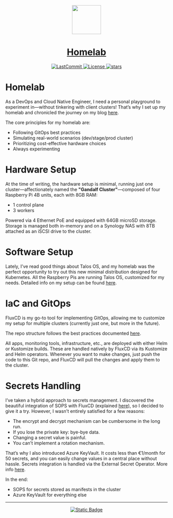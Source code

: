  <p align="center">
  <a href="https://alfonsofortunato.com">
    <picture>
      <source media="(prefers-color-scheme: dark)" srcset="https://alfonsofortunato.com/img/logo.png">
      <img src="https://alfonsofortunato.com/img/logo.png" height="90">
    </picture>
    <h1 align="center">Homelab</h1>
  </a>
</p>

<p align="center">
  <a href="https://github.com/MovieMaker93/homelab-k8s/commit">
    <img alt="LastCommit" src="https://img.shields.io/github/last-commit/MovieMaker93/homelab-k8s/main?style=for-the-badge&logo=github&color=%237dcfff">
  </a>
  <!-- <a href="https://github.com/MovieMaker93/homelab-k8s/actions/workflows/"> -->
  <!-- </a> -->
  <a href="https://github.com/MovieMaker93/homelab-k8s/blob/main/LICENSE">
    <img alt="License" src="https://img.shields.io/github/license/MovieMaker93/homelab-k8s?style=for-the-badge&logo=github&color=%239ece6a">
  </a>
  <a href="https://github.com/MovieMaker93/homelab-k8s/stars">
    <img alt="stars" src="https://img.shields.io/github/stars/MovieMaker93/homelab-k8s?style=for-the-badge&logo=github&color=%23f7768e">
  </a>
</p>

# Homelab

As a DevOps and Cloud Native Engineer, I need a personal playground to experiment in—without tinkering with client clusters! That’s why I set up my homelab and chronicled the journey on my blog [here](https://alfonsofortunato.com/posts/homelab/).

The core principles for my homelab are:

- Following GitOps best practices
- Simulating real-world scenarios (dev/stage/prod cluster)
- Prioritizing cost-effective hardware choices
- Always experimenting

# Hardware Setup

At the time of writing, the hardware setup is minimal, running just one cluster—affectionately named the **"Gandalf Cluster"**—composed of four Raspberry Pi 4B units, each with 8GB RAM:

- 1 control plane
- 3 workers

Powered via 4 Ethernet PoE and equipped with 64GB microSD storage.
Storage is managed both in-memory and on a Synology NAS with 8TB attached as an iSCSI drive to the cluster.

# Software Setup

Lately, I’ve read good things about Talos OS, and my homelab was the perfect opportunity to try out this new minimal distribution designed for Kubernetes.
All the Raspberry Pis are running Talos OS, customized for my needs. Detailed info on my setup can be found [here](https://alfonsofortunato.com/posts/homelab-talos/).

# IaC and GitOps

FluxCD is my go-to tool for implementing GitOps, allowing me to customize my setup for multiple clusters (currently just one, but more in the future).

The repo structure follows the best practices documented [here](https://fluxcd.io/flux/guides/repository-structure/).

All apps, monitoring tools, infrastructure, etc., are deployed with either Helm or Kustomize builds. These are handled natively by FluxCD via its Kustomize and Helm operators.
Whenever you want to make changes, just push the code to this Git repo, and FluxCD will pull the changes and apply them to the cluster.

# Secrets Handling

I’ve taken a hybrid approach to secrets management. I discovered the beautiful integration of SOPS with FluxCD (explained [here](https://fluxcd.io/flux/guides/mozilla-sops/)), so I decided to give it a try.
However, I wasn’t entirely satisfied for a few reasons:

- The encrypt and decrypt mechanism can be cumbersome in the long run.
- If you lose the private key: bye-bye data.
- Changing a secret value is painful.
- You can’t implement a rotation mechanism.

That’s why I also introduced Azure KeyVault. It costs less than €1/month for 50 secrets, and you can easily change values in a central place without hassle.
Secrets integration is handled via the External Secret Operator. More info [here](https://external-secrets.io/v0.4.3/provider-azure-key-vault/).

In the end:

- SOPS for secrets stored as manifests in the cluster
- Azure KeyVault for everything else

---

<p align="center">
  <a href="https://alfonsofortunato.com/posts/homelab-talos/">
    <img alt="Static Badge" src="https://img.shields.io/badge/Blog_Posts-Go?style=for-the-badge&label=%F0%9F%92%ADRead&color=%237aa2f7">
  </a>
</p>
